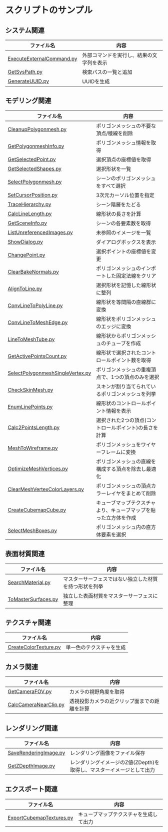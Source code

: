 # スクリプトのサンプル

## システム関連

|ファイル名|内容|
|--|--|
|[ExecuteExternalCommand.py](./ExecuteExternalCommand.py)|外部コマンドを実行し、結果の文字列を表示|
|[GetSysPath.py](./GetSysPath.py)|検索パスの一覧と追加|
|[GenerateUUID.py](./GenerateUUID.py)|UUIDを生成|

## モデリング関連

|ファイル名|内容|
|--|--|
|[CleanupPolygonmesh.py](./CleanupPolygonmesh.py)|ポリゴンメッシュの不要な頂点/稜線を削除|
|[GetPolygonmeshInfo.py](./GetPolygonmeshInfo.py)|ポリゴンメッシュ情報を取得|
|[GetSelectedPoint.py](./GetSelectedPoint.py)|選択頂点の座標値を取得|
|[GetSelectedShapes.py](./GetSelectedShapes.py)|選択形状を一覧|
|[SelectPolygonmesh.py](./SelectPolygonmesh.py)|シーンのポリゴンメッシュをすべて選択|
|[SetCursorPosition.py](./SetCursorPosition.py)|3次元カーソル位置を指定|
|[TraceHierarchy.py](./TraceHierarchy.py)|シーン階層をたどる|
|[CalcLineLength.py](./CalcLineLength.py)|線形状の長さを計算|
|[GetSceneInfo.py](./GetSceneInfo.py)|シーンの各要素数を取得|
|[ListUnreferencedImages.py](./ListUnreferencedImages.py)|未参照のイメージを一覧|
|[ShowDialog.py](./ShowDialog.py)|ダイアログボックスを表示|
|[ChangePoint.py](./ChangePoint.py)|選択ポイントの座標値を変更|
|[ClearBakeNormals.py](./ClearBakeNormals.py)|ポリゴンメッシュのインポートした固定法線をクリア|
|[AlignToLine.py](./AlignToLine.py)|選択形状を記憶した線形状に整列|
|[ConvLineToPolyLine.py](./ConvLineToPolyLine.py)|線形状を等間隔の直線群に変換|
|[ConvLineToMeshEdge.py](./ConvLineToMeshEdge.py)|線形状をポリゴンメッシュのエッジに変換|
|[LineToMeshTube.py](./LineToMeshTube.py)|線形状からポリゴンメッシュのチューブを作成|
|[GetActivePointsCount.py](./GetActivePointsCount.py)|線形状で選択されたコントロールポイント数を取得|
|[SelectPolygonmeshSingleVertex.py](./SelectPolygonmeshSingleVertex.py)|ポリゴンメッシュの重複頂点で、1つの頂点のみを選択|
|[CheckSkinMesh.py](./CheckSkinMesh.py)|スキンが割り当てられているポリゴンメッシュを列挙|
|[EnumLinePoints.py](./EnumLinePoints.py)|線形状のコントロールポイント情報を表示|
|[Calc2PointsLength.py](./Calc2PointsLength.py)|選択された2つの頂点(コントロールポイント)の長さを計算|
|[MeshToWireframe.py](./MeshToWireframe.py)|ポリゴンメッシュをワイヤーフレームに変換|
|[OptimizeMeshVertices.py](./OptimizeMeshVertices.py)|ポリゴンメッシュの直線を構成する頂点を除去し最適化|
|[ClearMeshVertexColorLayers.py](./ClearMeshVertexColorLayers.py)|ポリゴンメッシュの頂点カラーレイヤをまとめて削除|
|[CreateCubemapCube.py](./CreateCubemapCube.py)|キューブマップテクスチャより、キューブマップを貼った立方体を作成|
|[SelectMeshBoxes.py](./SelectMeshBoxes.py)|ポリゴンメッシュ内の直方体要素を選択|

## 表面材質関連

|ファイル名|内容|
|--|--|
|[SearchMaterial.py](./SearchMaterial.py)|マスターサーフェスではない独立した材質を持つ形状を列挙|
|[ToMasterSurfaces.py](./ToMasterSurfaces.py)|独立した表面材質をマスターサーフェスに整理|

## テクスチャ関連

|ファイル名|内容|
|--|--|
|[CreateColorTexture.py](./CreateColorTexture.py)|単一色のテクスチャを生成|

## カメラ関連

|ファイル名|内容|
|--|--|
|[GetCameraFOV.py](./GetCameraFOV.py)|カメラの視野角度を取得|
|[CalcCameraNearClip.py](./CalcCameraNearClip.py)|透視投影カメラの近クリップ面までの距離を計算|


## レンダリング関連

|ファイル名|内容|
|--|--|
|[SaveRenderingImage.py](./SaveRenderingImage.py)|レンダリング画像をファイル保存|
|[GetZDepthImage.py](./GetZDepthImage.py)|レンダリングイメージのZ値(ZDepth)を取得し、マスターイメージとして出力|

## エクスポート関連

|ファイル名|内容|
|--|--|
|[ExportCubemapTextures.py](./ExportCubemapTextures.py)|キューブマップテクスチャを生成して出力|
